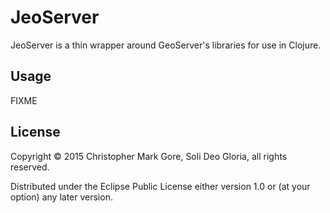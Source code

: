 # JeoServer

JeoServer is a thin wrapper around GeoServer's libraries for use in Clojure.

## Usage

FIXME

## License

Copyright © 2015 Christopher Mark Gore, Soli Deo Gloria, all rights reserved.

Distributed under the Eclipse Public License either version 1.0 or (at
your option) any later version.
